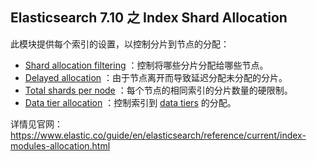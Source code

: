 ## Elasticsearch 7.10 之 Index Shard Allocation



此模块提供每个索引的设置，以控制分片到节点的分配：

* [Shard allocation filtering](https://www.elastic.co/guide/en/elasticsearch/reference/current/shard-allocation-filtering.html) ：控制将哪些分片分配给哪些节点。
* [Delayed allocation](https://www.elastic.co/guide/en/elasticsearch/reference/current/delayed-allocation.html) ：由于节点离开而导致延迟分配未分配的分片。
* [Total shards per node](https://www.elastic.co/guide/en/elasticsearch/reference/current/allocation-total-shards.html) ：每个节点的相同索引的分片数量的硬限制。
* [Data tier allocation](https://www.elastic.co/guide/en/elasticsearch/reference/current/data-tier-shard-filtering.html) ：控制索引到 [data tiers](https://www.elastic.co/guide/en/elasticsearch/reference/current/data-tiers.html) 的分配。

详情见官网：https://www.elastic.co/guide/en/elasticsearch/reference/current/index-modules-allocation.html
